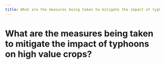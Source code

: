 ```yaml
---
title: What are the measures being taken to mitigate the impact of typhoons on high value crops?
---
```


# What are the measures being taken to mitigate the impact of typhoons on high value crops?
